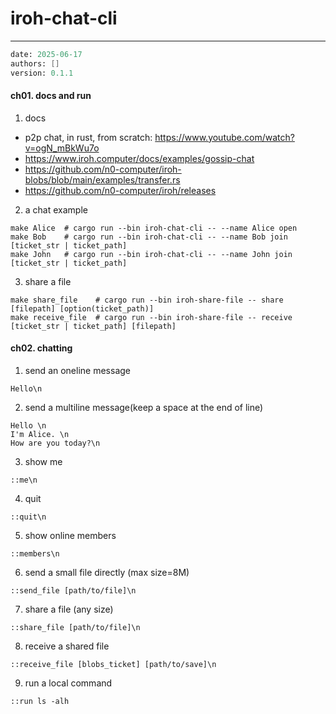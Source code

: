 # iroh-chat-cli
---
```meta
date: 2025-06-17
authors: []
version: 0.1.1
```


#### ch01. docs and run
1. docs
- p2p chat, in rust, from scratch: https://www.youtube.com/watch?v=ogN_mBkWu7o
- https://www.iroh.computer/docs/examples/gossip-chat
- https://github.com/n0-computer/iroh-blobs/blob/main/examples/transfer.rs
- https://github.com/n0-computer/iroh/releases

2. a chat example
```
make Alice  # cargo run --bin iroh-chat-cli -- --name Alice open
make Bob    # cargo run --bin iroh-chat-cli -- --name Bob join [ticket_str | ticket_path]
make John   # cargo run --bin iroh-chat-cli -- --name John join [ticket_str | ticket_path]
```

3. share a file
```
make share_file    # cargo run --bin iroh-share-file -- share [filepath] [option(ticket_path)]
make receive_file  # cargo run --bin iroh-share-file -- receive [ticket_str | ticket_path] [filepath]
```


#### ch02. chatting
1. send an oneline message
```
Hello\n
```

2. send a multiline message(keep a space at the end of line)
```
Hello \n
I'm Alice. \n
How are you today?\n
```

3. show me
```
::me\n
```

4. quit
```
::quit\n
```

5. show online members
```
::members\n
```

6. send a small file directly (max size=8M)
```
::send_file [path/to/file]\n
```

7. share a file (any size)
```
::share_file [path/to/file]\n
```

8. receive a shared file
```
::receive_file [blobs_ticket] [path/to/save]\n
```

9. run a local command
```
::run ls -alh
```
